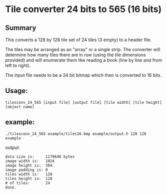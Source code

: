 # Tile converter 24 bits to 565 (16 bits)

## Summary

This converts a 128 by 128 tile set of 24 tiles (3 empty) to a header file.

The tiles may be arranged as an "array" or a single strip. The converter will determine how many tiles there are in row (using the tile dimensions provided) and will enumerate them like reading a book (line by line and from left to right).

The input file needs to be a 24 bit bitmap which then is converted to 16 bits.

## Usage:

`tilesconv_24_565 [input file] [output file] [tile width] [tile height] [object name]`

## example:

`./tilesconv_24_565 example/tiles16.bmp example/output.h 128 128 example`

output:

```
data size is:     1179648 bytes
image width is:   1024
image height is:  384
image padding is: 0
tiles width is:   128
tiles height is:  128
# of tiles:       24
done.
```


